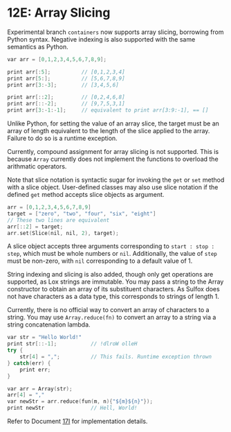 # 12E: Array Slicing

Experimental branch `containers` now supports array slicing, borrowing from Python syntax. Negative indexing is also supported with the same semantics as Python.

```c++
var arr = [0,1,2,3,4,5,6,7,8,9];

print arr[:5];          // [0,1,2,3,4]
print arr[5:];          // [5,6,7,8,9]
print arr[3:-3];        // [3,4,5,6]

print arr[::2];         // [0,2,4,6,8]
print arr[::-2];        // [9,7,5,3,1]
print arr[3:-1:-1];     // equivalent to print arr[3:9:-1], == []
```

Unlike Python, for setting the value of an array slice, the target must be an array of length equivalent to the length of the slice applied to the array. Failure to do so is a runtime exception.

Currently, compound assignment for array slicing is not supported. This is because `Array` currently does not implement the functions to overload the arithmatic operators.

Note that slice notation is syntactic sugar for invoking the `get` or `set` method with a slice object. User-defined classes may also use slice notation if the defined `get` method accepts slice objects as argument.

```c++
arr = [0,1,2,3,4,5,6,7,8,9]
target = ["zero", "two", "four", "six", "eight"]
// These two lines are equivalent
arr[::2] = target;
arr.set(Slice(nil, nil, 2), target);
```

A slice object accepts three arguments corresponding to `start : stop : step`, which must be whole numbers or `nil`. Additionally, the value of `step` must be non-zero, with `nil` corresponding to a default value of 1.

String indexing and slicing is also added, though only get operations are supported, as Lox strings are immutable. You may pass a string to the Array constructor to obtain an array of its substituent characters. As Sulfox does not have characters as a data type, this corresponds to strings of length 1.

Currently, there is no official way to convert an array of characters to a string. You may use `Array.reduce(fn)` to convert an array to a string via a string concatenation lambda.

```c++
var str = "Hello World!"
print str[::-1];           // !dlroW olleH
try {
    str[4] = ",";          // This fails. Runtime exception thrown
} catch(err) {
    print err;
}

var arr = Array(str);
arr[4] = ","
var newStr = arr.reduce(fun(m, n){"${m}${n}"});
print newStr               // Hell, World!
```

Refer to Document [17I](../internal/17I_ArraySlicing.md) for implementation details.